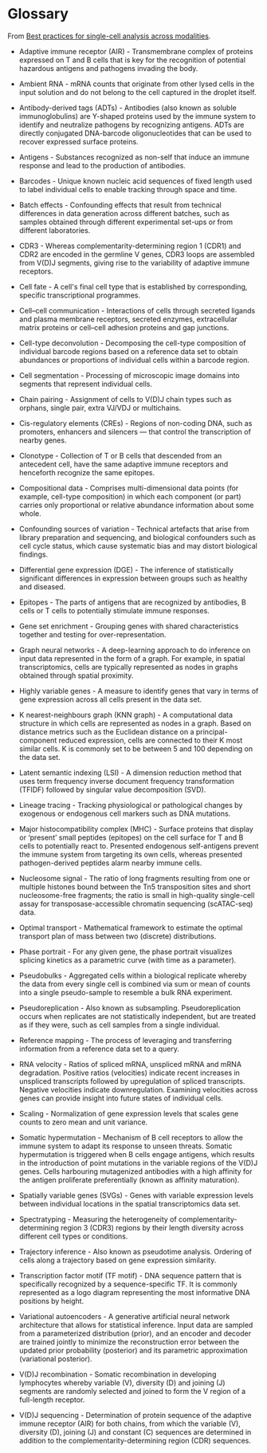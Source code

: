 # Glossary

From [Best practices for single-cell analysis across modalities](https://www.nature.com/articles/s41576-023-00586-w).

* Adaptive immune receptor (AIR) - Transmembrane complex of proteins expressed on T and B cells that is key for the recognition of potential hazardous antigens and pathogens invading the body.

* Ambient RNA - mRNA counts that originate from other lysed cells in the input solution and do not belong to the cell captured in the droplet itself.

* Antibody-derived tags (ADTs) - Antibodies (also known as soluble immunoglobulins) are Y-shaped proteins used by the immune system to identify and neutralize pathogens by recognizing antigens. ADTs are directly conjugated DNA-barcode oligonucleotides that can be used to recover expressed surface proteins.

* Antigens - Substances recognized as non-self that induce an immune response and lead to the production of antibodies.

* Barcodes - Unique known nucleic acid sequences of fixed length used to label individual cells to enable tracking through space and time.

* Batch effects - Confounding effects that result from technical differences in data generation across different batches, such as samples obtained through different experimental set-ups or from different laboratories.

* CDR3 - Whereas complementarity-determining region 1 (CDR1) and CDR2 are encoded in the germline V genes, CDR3 loops are assembled from V(D)J segments, giving rise to the variability of adaptive immune receptors.

* Cell fate - A cell's final cell type that is established by corresponding, specific transcriptional programmes.

* Cell–cell communication - Interactions of cells through secreted ligands and plasma membrane receptors, secreted enzymes, extracellular matrix proteins or cell–cell adhesion proteins and gap junctions.

* Cell-type deconvolution - Decomposing the cell-type composition of individual barcode regions based on a reference data set to obtain abundances or proportions of individual cells within a barcode region.

* Cell segmentation - Processing of microscopic image domains into segments that represent individual cells.

* Chain pairing - Assignment of cells to V(D)J chain types such as orphans, single pair, extra VJ/VDJ or multichains.

* Cis-regulatory elements (CREs) - Regions of non-coding DNA, such as promoters, enhancers and silencers — that control the transcription of nearby genes.

* Clonotype - Collection of T or B cells that descended from an antecedent cell, have the same adaptive immune receptors and henceforth recognize the same epitopes.

* Compositional data - Comprises multi-dimensional data points (for example, cell-type composition) in which each component (or part) carries only proportional or relative abundance information about some whole.

* Confounding sources of variation - Technical artefacts that arise from library preparation and sequencing, and biological confounders such as cell cycle status, which cause systematic bias and may distort biological findings.

* Differential gene expression (DGE) - The inference of statistically significant differences in expression between groups such as healthy and diseased.

* Epitopes - The parts of antigens that are recognized by antibodies, B cells or T cells to potentially stimulate immune responses.

* Gene set enrichment - Grouping genes with shared characteristics together and testing for over-representation.

* Graph neural networks - A deep-learning approach to do inference on input data represented in the form of a graph. For example, in spatial transcriptomics, cells are typically represented as nodes in graphs obtained through spatial proximity.

* Highly variable genes - A measure to identify genes that vary in terms of gene expression across all cells present in the data set.

* K nearest-neighbours graph (KNN graph) - A computational data structure in which cells are represented as nodes in a graph. Based on distance metrics such as the Euclidean distance on a principal-component reduced expression, cells are connected to their K most similar cells. K is commonly set to be between 5 and 100 depending on the data set.

* Latent semantic indexing (LSI) - A dimension reduction method that uses term frequency inverse document frequency transformation (TFIDF) followed by singular value decomposition (SVD).

* Lineage tracing - Tracking physiological or pathological changes by exogenous or endogenous cell markers such as DNA mutations.

* Major histocompatibility complex (MHC) - Surface proteins that display or ‘present’ small peptides (epitopes) on the cell surface for T and B cells to potentially react to. Presented endogenous self-antigens prevent the immune system from targeting its own cells, whereas presented pathogen-derived peptides alarm nearby immune cells.

* Nucleosome signal - The ratio of long fragments resulting from one or multiple histones bound between the Tn5 transposition sites and short nucleosome-free fragments; the ratio is small in high-quality single-cell assay for transposase-accessible chromatin sequencing (scATAC-seq) data.

* Optimal transport - Mathematical framework to estimate the optimal transport plan of mass between two (discrete) distributions.

* Phase portrait - For any given gene, the phase portrait visualizes splicing kinetics as a parametric curve (with time as a parameter).

* Pseudobulks - Aggregated cells within a biological replicate whereby the data from every single cell is combined via sum or mean of counts into a single pseudo-sample to resemble a bulk RNA experiment.

* Pseudoreplication - Also known as subsampling. Pseudoreplication occurs when replicates are not statistically independent, but are treated as if they were, such as cell samples from a single individual.

* Reference mapping - The process of leveraging and transferring information from a reference data set to a query.

* RNA velocity - Ratios of spliced mRNA, unspliced mRNA and mRNA degradation. Positive ratios (velocities) indicate recent increases in unspliced transcripts followed by upregulation of spliced transcripts. Negative velocities indicate downregulation. Examining velocities across genes can provide insight into future states of individual cells.

* Scaling - Normalization of gene expression levels that scales gene counts to zero mean and unit variance.

* Somatic hypermutation - Mechanism of B cell receptors to allow the immune system to adapt its response to unseen threats. Somatic hypermutation is triggered when B cells engage antigens, which results in the introduction of point mutations in the variable regions of the V(D)J genes. Cells harbouring mutagenized antibodies with a high affinity for the antigen proliferate preferentially (known as affinity maturation).

* Spatially variable genes (SVGs) - Genes with variable expression levels between individual locations in the spatial transcriptomics data set.

* Spectratyping - Measuring the heterogeneity of complementarity-determining region 3 (CDR3) regions by their length diversity across different cell types or conditions.

* Trajectory inference - Also known as pseudotime analysis. Ordering of cells along a trajectory based on gene expression similarity.

* Transcription factor motif (TF motif) - DNA sequence pattern that is specifically recognized by a sequence-specific TF. It is commonly represented as a logo diagram representing the most informative DNA positions by height.

* Variational autoencoders - A generative artificial neural network architecture that allows for statistical inference. Input data are sampled from a parameterized distribution (prior), and an encoder and decoder are trained jointly to minimize the reconstruction error between the updated prior probability (posterior) and its parametric approximation (variational posterior).

* V(D)J recombination - Somatic recombination in developing lymphocytes whereby variable (V), diversity (D) and joining (J) segments are randomly selected and joined to form the V region of a full-length receptor.

* V(D)J sequencing - Determination of protein sequence of the adaptive immune receptor (AIR) for both chains, from which the variable (V), diversity (D), joining (J) and constant (C) sequences are determined in addition to the complementarity-determining region (CDR) sequences.
